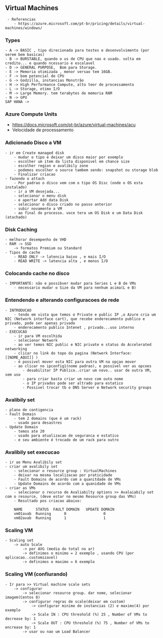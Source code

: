 ## Virtual Machines
     - Referencias 
        - https://azure.microsoft.com/pt-br/pricing/details/virtual-machines/windows/

### Types
    - A -> BASIC , tipo direcionada para testes e desenvolvimento (por serem bem basicas)
    - B -> BURSTABLE, quando o us de CPU que nao e usado. volta em credito... e quando ncessario e escalavel
    - D -> GENERAL PURPOSE,  Bom para Storage.
    - E -> Memoria otimizada , menor versao tem 16GB.
    - F -> bom potencial de CPU
    - G -> Godzilla, instancias Monstrão
    - H -> High Performance Compute, alto teor de processamento
    - L -> Storage, otimo I/O
    - M -> Large Memory. tem terabytes de memoria RAM
    - N -> GPU
    SAP HANA ->


### Azure Compute Units
- https://docs.microsoft.com/pt-br/azure/virtual-machines/acu
-  Velocidade de processamento

### Adicionado Disco a VM
    
    - ir em Create managed disk 
        - mudar o tipo e deixar um disco maior por exemplo
        - escolher um item da lista disponivel em chance size
        - escolher region e avalibily zone
        - podemos escolher o source tambem sendo: snapshot ou storage blob
        - Finalizar criacao
    - fazendo o attach
        - Por padrao o disco vem com o tipo OS Disc (onde o OS esta instalado)
        - ir a VM desejada...
        - selecionar o menu disk
        - e apertar Add data Disk
        - selecionar o disco criado no passo anterior
        - subir novamente a VM
        - ao final do processo. voce tera um OS Disk e um Data Disk (atachado)

### Disk Caching
    - melhorar desempenho de VHD
    - RAM -> SSD
        -> formatos Premium ou Standard
    - Tipos de cache
        - READ ONLY -> latencia baixo , e mais I/O
        - READ WRITE -> latencia alta , e menos I/O
### Colocando cache no disco
    - IMPORTANTE: não e possibver mudar para Series L e B de VMs
        - necessario mudar o Size da VM para nenhum acima(L e B)

### Entendendo e alterando configuracoes de rede
    - INTRODUCAO
        - tendo em vista que temos o Private e public IP ,o Azure cria um  NIC (Network interface cart), que recebe enderecamento publico e privado, pode ser apenas privado
        - enderecamento publico Intenet , privado...uso interno
    - EXECUCAO
        - ir para VM escolhida
        - selecionar Network
        - ao ver temos NIC public e NIC private e status do Accelerated networking
        - clicar no link do topo da pagina (Network Interface: [[NOME_AQUI]] )
        - é possivel mover esta NIC para outra VM na opçao mover
        - ao clicar no ipconfig1(nome padrao), e possivel ver as opcoes
            - desabilitar IP Publico..criar um novo.. usar de outra VM, sem uso
            - para criar basta criar um novo com outo nome
            - o IP privados pode ser altrado para estatico
            - Possivel trocar tb o DNS Server e Network security groups

### Avalibily set
    - plano de contigencia
    - Fault Domain
        - tem 2 domains (que é um rack)
        - usado para desastres
    - Update Domain
        - temos ate 20
        - usado para atualizacao de seguranca e estatico
        - e seu ambiente é trocado de um rack para outro

### Avalibily set execucao
    - ir ao Menu Avalibily set
    - criar um avalibily set
        - selecionar o resource group : VirtualMachines
        - deixar na mesma localizacao por praticidade
        - Fault Domains de acordo com a quanitdade de VMs
        - Update Domains de acordo com a quanidade de VMs
    - criar as VMs
        - selecionar o recurso de Avaliabilty options >> Avalaiabily set com o resource, (deve estar no mesmo Resource group das VMs)
        - Resultado pos criacao abaixo:
        
        NAME      STATUS  FAULT DOMAIN   UPDATE DOMAIN
        vm01avab  Running      0                 0
        vm02avab  Running      1                 1

### Scaling VM
    - Scaling set
        -> auto Scale
            -> por AVG (media do total no ar)
            -> definimos o minimo = 2 exemplo , usando CPU (por aplicacao..customizavel)
            -> definimos o maximo = 6 exemplo

### Scaling VM (confiurando)
    - Ir para >> Virtual machine scale sets
        -> configurar
            -> selecionar resource group. dar nome, selecionar imagem(Centos 8)
            -> configurar regras de scale(deixar em custom)
                -> configurar minimo de instancias (2) e maximo(4) por exemplo
                -> Scale IN : CPU threshold (%) 25 , Number of VMs to decrease by: 1
                -> Scale OUT : CPU threshold (%) 75 , Number of VMs to encrease by: 1
            -> usar ou nao um Load Balancer


